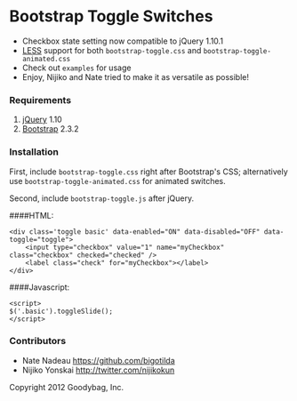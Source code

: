 Bootstrap Toggle Switches
=========================

* Checkbox state setting now compatible to jQuery 1.10.1
* [LESS](http://lesscss.org) support for both `bootstrap-toggle.css` and `bootstrap-toggle-animated.css`
* Check out `examples` for usage
* Enjoy, Nijiko and Nate tried to make it as versatile as possible!

### Requirements

1. [jQuery](http://jquery.com) 1.10
2. [Bootstrap](http://twitter.github.com/bootstrap) 2.3.2

### Installation

First, include `bootstrap-toggle.css` right after Bootstrap's CSS;
alternatively use `bootstrap-toggle-animated.css` for animated switches.

Second, include `bootstrap-toggle.js` after jQuery.


####HTML:

    <div class='toggle basic' data-enabled="ON" data-disabled="OFF" data-toggle="toggle">
        <input type="checkbox" value="1" name="myCheckbox" class="checkbox" checked="checked" />
        <label class="check" for="myCheckbox"></label>
    </div>


####Javascript:

    <script>
    $('.basic').toggleSlide();
    </script>


### Contributors

* Nate Nadeau <https://github.com/bigotilda>
* Nijiko Yonskai <http://twitter.com/nijikokun>


Copyright 2012 Goodybag, Inc.
